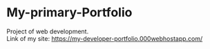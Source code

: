 # My-primary-Portfolio
Project of web development.<br>
Link of my site:  https://my-developer-portfolio.000webhostapp.com/ 
